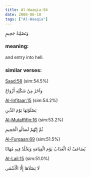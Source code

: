 ```yaml
---
title: Al-Waaqia:94
date: 2006-06-10
tags: ["Al-Waaqia"]
---
```

وَتَصْلِيَةُ جَحِيمٍ
### meaning: 
and entry into hell.
### similar verses: 

[Saad:58](/38/58) (sim:54.5%)

وَآخَرُ مِنْ شَكْلِهِ أَزْوَاجٌ

[Al-Infitaar:15](/82/15) (sim:54.2%)

يَصْلَوْنَهَا يَوْمَ الدِّينِ

[Al-Mutaffifin:16](/83/16) (sim:53.2%)

ثُمَّ إِنَّهُمْ لَصَالُو الْجَحِيمِ

[Al-Furqaan:69](/25/69) (sim:51.5%)

يُضَاعَفْ لَهُ الْعَذَابُ يَوْمَ الْقِيَامَةِ وَيَخْلُدْ فِيهِ مُهَانًا

[Al-Lail:15](/92/15) (sim:51.0%)

لَا يَصْلَاهَا إِلَّا الْأَشْقَى
